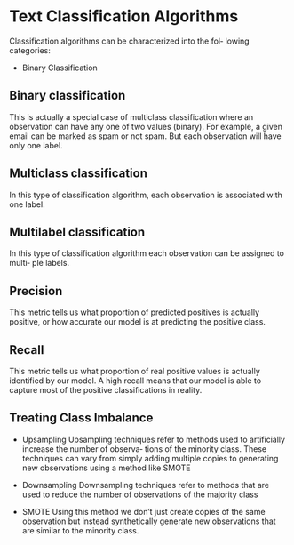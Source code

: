 
# Text Classification Algorithms

Classification algorithms can be characterized into the fol‐
lowing categories:

* Binary Classification


## Binary classification
This is actually a special case of multiclass classification where an observation can
have any one of two values (binary). For example, a given email can be marked as
spam or not spam. But each observation will have only one label.

## Multiclass classification
In this type of classification algorithm, each observation is associated with one
label.

## Multilabel classification
In this type of classification algorithm each observation can be assigned to multi‐
ple labels.


## Precision
This metric tells us what proportion of predicted positives is actually positive, or how
accurate our model is at predicting the positive class.

## Recall
This metric tells us what proportion of real positive values is actually identified by
our model. A high recall means that our model is able to capture most of the positive
classifications in reality.

## Treating Class Imbalance
* Upsampling
Upsampling techniques refer to methods used to artificially increase the number of observa‐
tions of the minority class. These techniques can vary from simply adding multiple copies to generating new observations using a method like SMOTE

* Downsampling
Downsampling techniques refer to methods that are used to reduce the number of observations of the majority class

* SMOTE
Using this method we don’t just create copies of the same observation but
instead synthetically generate new observations that are similar to the minority class.
